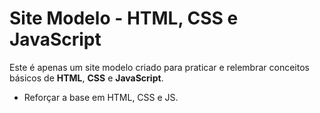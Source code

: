 # Site Modelo - HTML, CSS e JavaScript

Este é apenas um site modelo criado para praticar e relembrar conceitos básicos de **HTML**, **CSS** e **JavaScript**. 

- Reforçar a base em HTML, CSS e JS.

